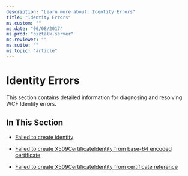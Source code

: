 ```yaml
---
description: "Learn more about: Identity Errors"
title: "Identity Errors"
ms.custom: ""
ms.date: "06/08/2017"
ms.prod: "biztalk-server"
ms.reviewer: ""
ms.suite: ""
ms.topic: "article"
---
```

# Identity Errors
This section contains detailed information for diagnosing and resolving WCF Identity errors.  
  
## In This Section  
  
-   [Failed to create identity](../core/failed-to-create-identity.md)  
  
-   [Failed to create X509CertificateIdentity from base-64 encoded certificate](../core/failed-to-create-x509certificateidentity-from-base-64-encoded-certificate.md)  
  
-   [Failed to create X509CertificateIdentity from certificate reference](../core/failed-to-create-x509certificateidentity-from-certificate-reference.md)
